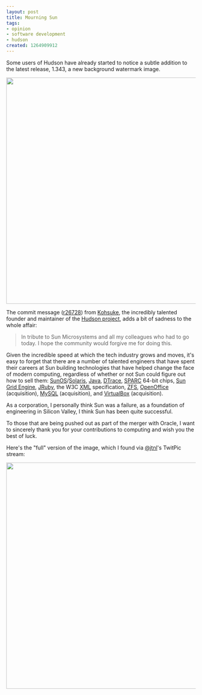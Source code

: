 ```yaml
--- 
layout: post
title: Mourning Sun
tags: 
- opinion
- software development
- hudson
created: 1264909912
---
```

Some users of Hudson have already started to notice a subtle addition to the latest release, 1.343, a new background watermark image.

<center><a href="http://agentdero.cachefly.net/scratch/hudson_1343.png"><img width="600" src="http://agentdero.cachefly.net/scratch/hudson_1343.png" border="0"/></a></center>

The commit message ([r26728](http://github.com/kohsuke/hudson/commit/7e1602415ce86fb6ed3630a9e8d6b86a99f6477e)) from <a id="aptureLink_beuDMdQyLf" href="http://twitter.com/kohsukekawa">Kohsuke</a>, the incredibly talented founder and maintainer of the <a id="aptureLink_iq9IUqnvlG" href="http://twitter.com/hudsonci">Hudson project</a>, adds a bit of sadness to the whole affair:<blockquote>In tribute to Sun Microsystems and all my colleagues who had to go today. 
I hope the community would forgive me for doing this. </blockquote>

Given the incredible speed at which the tech industry grows and moves, it's easy to forget that there are a number of talented engineers that have spent their careers at Sun building technologies that have helped change the face of modern computing, regardless of whether or not Sun could figure out how to sell them: <a id="aptureLink_lV3vSmeDpY" href="http://en.wikipedia.org/wiki/SunOS">SunOS</a>/<a id="aptureLink_eXvarQ2fAp" href="http://en.wikipedia.org/wiki/Solaris%20%28operating%20system%29">Solaris</a>, <a id="aptureLink_FpOrTgoKGX" href="http://en.wikipedia.org/wiki/Java%20%28programming%20language%29">Java</a>, <a id="aptureLink_FwpJ7pdCVJ" href="http://en.wikipedia.org/wiki/DTrace">DTrace</a>, <a id="aptureLink_p5b1rnrCvM" href="http://www.slideshare.net/pavelanni/sun-sparc-systems-historic-view">SPARC</a> 64-bit chips, <a id="aptureLink_vax0xgKGzx" href="http://en.wikipedia.org/wiki/Sun%20Grid%20Engine">Sun Grid Engine</a>, <a id="aptureLink_yqKUNGZA08" href="http://en.wikipedia.org/wiki/JRuby">JRuby</a>, the W3C <a id="aptureLink_BX8fOLXg1h" href="http://en.wikipedia.org/wiki/XML">XML</a> specification, <a id="aptureLink_6pAltRfGgE" href="http://en.wikipedia.org/wiki/ZFS">ZFS</a>, <a id="aptureLink_g6Nq6uBwMs" href="http://en.wikipedia.org/wiki/OpenOffice.org">OpenOffice</a> (acquisition), <a id="aptureLink_cmRhH6JoZP" href="http://en.wikipedia.org/wiki/MySQL">MySQL</a> (acquisition), and <a id="aptureLink_OS2nUnWdtm" href="http://en.wikipedia.org/wiki/VirtualBox">VirtualBox</a> (acquisition).

As a corporation, I personally think Sun was a failure, as a foundation of engineering in Silicon Valley, I think Sun has been quite successful.

To those that are being pushed out as part of the merger with Oracle, I want to sincerely thank you for your contributions to computing and wish you the best of luck.
<!--break-->
Here's the "full" version of the image, which I found via <a href="http://twitter.com/jtnl" target="_blank">@jtnl</a>'s TwitPic stream:
<center><a href="http://agentdero.cachefly.net/scratch/ripsun.jpg"><img width="600" src="http://agentdero.cachefly.net/scratch/ripsun.jpg" border="0"/></a></center>
